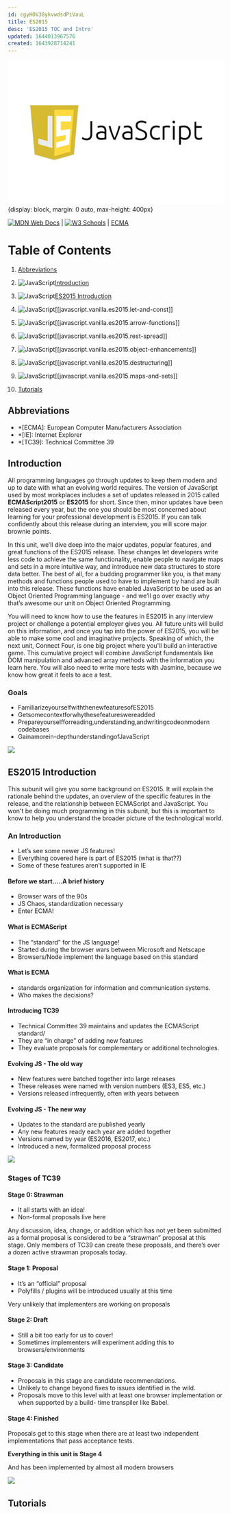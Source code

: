 ```yaml
---
id: cgyHOV38ykvwdsdPiVauL
title: ES2015
desc: 'ES2015 TOC and Intro'
updated: 1644013967576
created: 1643928714241
---
```


![javascript](/assets/images/javaScript.jpeg){display: block, margin: 0 auto, max-height: 400px}

[![MDN Web Docs](https://img.shields.io/badge/MDN_Web_Docs-black?style=flat&logo=mdnwebdocs&logoColor=white)](https://developer.mozilla.org/en-US/docs/Web/JavaScript) |
[![W3 Schools](https://img.shields.io/badge/W3Schools-6DA55F?style=flat&logo=w3c&logoColor=white)](https://www.w3schools.com/js/default.asp) |
[ECMA](https://www.ecma-international.org/)

# Table of Contents

1. [Abbreviations](#abbreviations)
1. ![JavaScript](https://img.shields.io/badge/javascript-%23323330.svg?style=flat&logo=javascript&logoColor=%23F7DF1E)[Introduction](#introduction)

1. ![JavaScript](https://img.shields.io/badge/javascript-%23323330.svg?style=flat&logo=javascript&logoColor=%23F7DF1E)[ES2015 Introduction](#es2015-introduction)

1. ![JavaScript](https://img.shields.io/badge/javascript-%23323330.svg?style=flat&logo=javascript&logoColor=%23F7DF1E)[[javascript.vanilla.es2015.let-and-const]]

1. ![JavaScript](https://img.shields.io/badge/javascript-%23323330.svg?style=flat&logo=javascript&logoColor=%23F7DF1E)[[javascript.vanilla.es2015.arrow-functions]]

1. ![JavaScript](https://img.shields.io/badge/javascript-%23323330.svg?style=flat&logo=javascript&logoColor=%23F7DF1E)[[javascript.vanilla.es2015.rest-spread]]

1. ![JavaScript](https://img.shields.io/badge/javascript-%23323330.svg?style=flat&logo=javascript&logoColor=%23F7DF1E)[[javascript.vanilla.es2015.object-enhancements]]

1. ![JavaScript](https://img.shields.io/badge/javascript-%23323330.svg?style=flat&logo=javascript&logoColor=%23F7DF1E)[[javascript.vanilla.es2015.destructuring]]

1. ![JavaScript](https://img.shields.io/badge/javascript-%23323330.svg?style=flat&logo=javascript&logoColor=%23F7DF1E)[[javascript.vanilla.es2015.maps-and-sets]]

1. [Tutorials](#tutorials)

## Abbreviations

- \*[ECMA]: European Computer Manufacturers Association
- \*[IE]: Internet Explorer
- \*[TC39]: Technical Committee 39

## Introduction

All programming languages go through updates to keep them modern and up to date with what an evolving world requires. The version of JavaScript used by most workplaces includes a set of updates released in 2015 called **ECMAScript2015** or **ES2015** for short. Since then, minor updates have been released every year, but the one you should be most concerned about learning for your professional development is ES2015. If you can talk confidently about this release during an interview, you will score major brownie points.

In this unit, we’ll dive deep into the major updates, popular features, and great functions of the ES2015 release. These changes let developers write less code to achieve the same functionality, enable people to navigate maps and sets in a more intuitive way, and introduce new data structures to store data better. The best of all, for a budding programmer like you, is that many methods and functions people used to have to implement by hand are built into this release. These functions have enabled JavaScript to be used as an Object Oriented Programming language - and we’ll go over exactly why that’s awesome our unit on Object Oriented Programming.

You will need to know how to use the features in ES2015 in any interview project or challenge a potential employer gives you. All future units will build on this information, and once you tap into the power of ES2015, you will be able to make some cool and imaginative projects. Speaking of which, the next unit, Connect Four, is one big project where you'll build an interactive game. This cumulative project will combine JavaScript fundamentals like DOM manipulation and advanced array methods with the information you learn here. You will also need to write more tests with Jasmine, because we know how great it feels to ace a test.

### Goals

- FamiliarizeyourselfwiththenewfeaturesofES2015
- Getsomecontextforwhythesefeatureswereadded
- Prepareyourselfforreading,understanding,andwritingcodeonmodern
  codebases
- Gainamorein-depthunderstandingofJavaScript

[![](https://img.shields.io/badge/back%20to%20top-%E2%86%A9-red)](#table-of-contents)

## ES2015 Introduction

This subunit will give you some background on ES2015. It will explain the rationale behind the updates, an overview of the specific features in the release, and the relationship between ECMAScript and JavaScript. You won't be doing much programming in this subunit, but this is important to know to help you understand the broader picture of the technological world.

### An Introduction

- Let’s see some newer JS features!
- Everything covered here is part of ES2015 (what is that??)
- Some of these features aren’t supported in IE

#### Before we start.....A brief history

- Browser wars of the 90s
- JS Chaos, standardization necessary
- Enter ECMA!

#### What is ECMAScript

- The “standard” for the JS language!
- Started during the browser wars between Microsoft and Netscape
- Browsers/Node implement the language based on this standard

#### What is ECMA

- standards organization for information and communication systems.
- Who makes the decisions?

#### Introducing TC39

- Technical Committee 39 maintains and updates the ECMAScript standard/
- They are “in charge” of adding new features
- They evaluate proposals for complementary or additional technologies.

#### Evolving JS - The old way

- New features were batched together into large releases
- These releases were named with version numbers (ES3, ES5, etc.)
- Versions released infrequently, often with years between

#### Evolving JS - The new way

- Updates to the standard are published yearly
- Any new features ready each year are added together
- Versions named by year (ES2016, ES2017, etc.)
- Introduced a new, formalized proposal process

[![](https://img.shields.io/badge/back%20to%20top-%E2%86%A9-red)](#table-of-contents)

### Stages of TC39

#### Stage 0: Strawman

- It all starts with an idea!
- Non-formal proposals live here

Any discussion, idea, change, or addition which has not yet been submitted as a formal proposal is considered to be a “strawman” proposal at this stage. Only members of TC39 can create these proposals, and there’s over a dozen active strawman proposals today.

#### Stage 1: Proposal

- It’s an “official” proposal
- Polyfills / plugins will be introduced usually at this time

Very unlikely that implementers are working on proposals

#### Stage 2: Draft

- Still a bit too early for us to cover!
- Sometimes implementers will experiment adding this to browsers/environments

#### Stage 3: Candidate

- Proposals in this stage are candidate recommendations.
- Unlikely to change beyond fixes to issues identified in the wild.
- Proposals move to this level with at least one browser implementation or when supported by a build- time transpiler like Babel.

#### Stage 4: Finished

Proposals get to this stage when there are at least two independent implementations that pass acceptance tests.

**Everything in this unit is Stage 4**

And has been implemented by almost all modern browsers

[![](https://img.shields.io/badge/back%20to%20top-%E2%86%A9-red)](#table-of-contents)

## Tutorials
